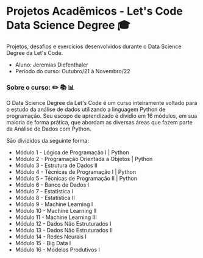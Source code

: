# Projetos Acadêmicos - Let's Code Data Science Degree :mortar_board:

Projetos, desafios e exercícios desenvolvidos durante o Data Science Degree da Let's Code.

 - Aluno: Jeremias Diefenthaler
 - Período do curso: Outubro/21 à Novembro/22

### Sobre o curso: :pencil2: :books: :bar_chart:

O Data Science Degree da Let's Code é um curso inteiramente voltado para o estudo da análise de dados utilizando a linguagem Python de programação.
Seu escopo de aprendizado é dividio em 16 módulos, em sua maioria de forma prática, que abordam as diversas áreas que fazem parte da Análise de Dados com Python.

São divididos da seguinte forma: 

 - Módulo 1 - Lógica de Programação I | Python
 - Módulo 2 - Programação Orientada a Objetos | Python
 - Módulo 3 - Estrutura de Dados II
 - Módulo 4 - Técnicas de Programação I | Python
 - Módulo 5 - Técnicas de Programação II | Python
 - Módulo 6 - Banco de Dados I
 - Módulo 7 - Estatística I
 - Módulo 8 - Estatística II
 - Módulo 9 - Machine Learning I
 - Módulo 10 - Machine Learning II
 - Módulo 11 - Machine Learning III
 - Módulo 12 - Dados Não Estruturados I
 - Módulo 13 - Dados Não Estruturados II
 - Módulo 14 - Redes Neurais I
 - Módulo 15 - Big Data I
 - Módulo 16 - Modelos Produtivos I

